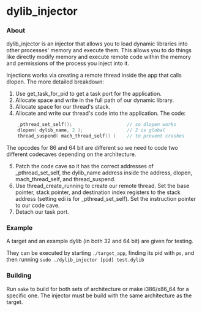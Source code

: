 # dylib_injector

### About
dylib_injector is an injector that allows you to load dynamic libraries into other processes' memory and execute them. This allows you to do things like directly modify memory and execute remote code within the memory and permissions of the process you inject into it.

Injections works via creating a remote thread inside the app that calls dlopen. The more detailed breakdown:

1. Use get_task_for_pid to get a task port for the application.
2. Allocate space and write in the full path of our dynamic library.
3. Allocate space for our thread's stack.
4. Allocate and write our thread's code into the application. The code:
```c
    _pthread_set_self();                    // so dlopen works
    dlopen( dylib_name, 2 );                // 2 is global
    thread_suspend( mach_thread_self() )    // to prevent crashes
```      

The opcodes for 86 and 64 bit are different so we need to code two different codecaves depending on the architecture.

5. Patch the code cave so it has the correct addresses of _pthread_set_self, the dylib_name address inside the address, dlopen, mach_thread_self, and thread_suspend.
6. Use thread_create_running to create our remote thread. Set the base pointer, stack pointer, and destination index registers to the stack address (setting edi is for _pthread_set_self). Set the instruction pointer to our code cave.
7. Detach our task port.

### Example
A target and an example dylib (in both 32 and 64 bit) are given for testing. 

They can be executed by starting `./target_app`, finding its pid with `ps`, and then running 
`sudo ./dylib_injector [pid] test.dylib`

### Building
Run `make` to build for both sets of architecture or make i386/x86_64 for a specific one. The injector
must be build with the same architecture as the target.
